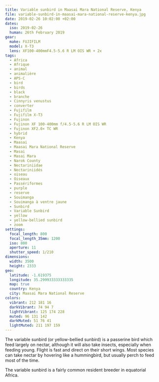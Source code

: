 ```yaml
---
title: Variable sunbird in Maasai Mara National Reserve, Kenya
file: variable-sunbird-in-maasai-mara-national-reserve-kenya.jpg
date: 2019-02-26 10:02:00 +02:00
dates:
  iso: 2019-02-26
  human: 26th February 2019
gear:
  make: FUJIFILM
  model: X-T3
  lens: XF100-400mmF4.5-5.6 R LM OIS WR + 2x
tags:
  - Africa
  - Afrique
  - animal
  - animalière
  - APS-C
  - bird
  - birds
  - black
  - branche
  - Cinnyris venustus
  - converter
  - Fujifilm
  - Fujifilm X-T3
  - Fujinon
  - Fujinon XF 100-400mm f/4.5-5.6 R LM OIS WR
  - Fujinon XF2.0× TC WR
  - hybrid
  - Kenya
  - Maasai
  - Maasai Mara National Reserve
  - Masai
  - Masai Mara
  - Narok County
  - Nectariniidae
  - Nectariniidés
  - oiseau
  - Oiseaux
  - Passériformes
  - purple
  - reserve
  - Souimanga
  - Souimanga à ventre jaune
  - Sunbird
  - Variable Sunbird
  - yellow
  - yellow-bellied sunbird
  - zoom
settings:
  focal_length: 800
  focal_length_35mm: 1200
  iso: 800
  aperture: 11
  shutter_speed: 1/210
dimensions:
  width: 3500
  height: 2333
geo:
  latitude: -1.619375
  longitude: 35.299933333333335
  map: true
  country: Kenya
  city: Maasai Mara National Reserve
colors:
  vibrant: 212 181 16
  darkVibrant: 74 94 7
  lightVibrant: 125 174 228
  muted: 96 131 142
  darkMuted: 51 76 41
  lightMuted: 211 197 159
---
```


The variable sunbird (or yellow-bellied sunbird) is a passerine bird which feed largely on nectar, although it will also take insects, especially when feeding young. Flight is fast and direct on their short wings. Most species can take nectar by hovering like a hummingbird, but usually perch to feed most of the time.

The variable sunbird is a fairly common resident breeder in equatorial Africa.
